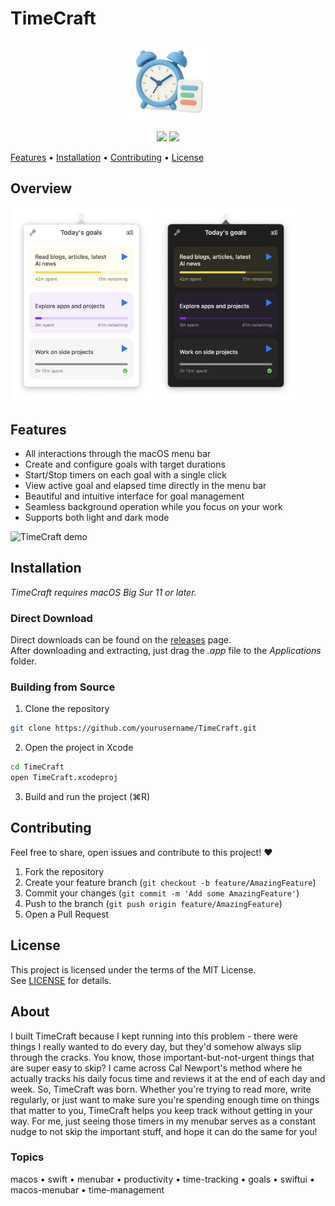 # TimeCraft

<p align="center">
<img src="https://raw.githubusercontent.com/bhrigu123/TimeCraft/main/TimeCraft/Assets.xcassets/AppIcon.appiconset/Icon-1024.png" width="128" height="128"/>
</p>

<p align="center"> 
<img src="https://img.shields.io/github/downloads/bhrigu123/TimeCraft/total"/> <img src="https://img.shields.io/github/v/release/bhrigu123/TimeCraft?display_name=tag"/>

</p>

<p align="center">

[Features](#features) • [Installation](#installation) • [Contributing](#contributing) • [License](#license)

</p>

## Overview

<p align="center>

Are you spending enough time every day on the things that are important to you?

TimeCraft is a lightweight MacOS app that lives on the menubar. You can configure different goals that you want to spend time on everyday, and track their time.

You start/stop the timers from the menubar before starting your activity. And at the end of the day, review if you met your goals. For me this serves as a constant reminder to take out some time for certain things that are important but are easy to overlook.

</p>

<div align="center">
    <img
    max-width="400"
    width="45%"
    src="docs/images/timecraft-light.png"
    alt="Timecraft in light mode"
  >
  <img
    max-width="400"
    width="45%"
    src="docs/images/timecraft-dark.png"
    alt="Timecraft in dark mode"
  >
</div>

## Features

- All interactions through the macOS menu bar
- Create and configure goals with target durations
- Start/Stop timers on each goal with a single click
- View active goal and elapsed time directly in the menu bar
- Beautiful and intuitive interface for goal management
- Seamless background operation while you focus on your work
- Supports both light and dark mode

![TimeCraft demo](docs/timecraft-demo.gif)

## Installation

_TimeCraft requires macOS Big Sur 11 or later._

### Direct Download

Direct downloads can be found on the [releases](https://github.com/bhrigu123/TimeCraft/releases) page.  
After downloading and extracting, just drag the _.app_ file to the _Applications_ folder.

### Building from Source

1. Clone the repository

```bash
git clone https://github.com/yourusername/TimeCraft.git
```

2. Open the project in Xcode

```bash
cd TimeCraft
open TimeCraft.xcodeproj
```

3. Build and run the project (⌘R)

## Contributing

Feel free to share, open issues and contribute to this project! ❤️

1. Fork the repository
2. Create your feature branch (`git checkout -b feature/AmazingFeature`)
3. Commit your changes (`git commit -m 'Add some AmazingFeature'`)
4. Push to the branch (`git push origin feature/AmazingFeature`)
5. Open a Pull Request

## License

This project is licensed under the terms of the MIT License.  
See [LICENSE](LICENSE) for details.

## About

I built TimeCraft because I kept running into this problem - there were things I really wanted to do every day, but they'd somehow always slip through the cracks. You know, those important-but-not-urgent things that are super easy to skip? I came across Cal Newport's method where he actually tracks his daily focus time and reviews it at the end of each day and week. So, TimeCraft was born. Whether you're trying to read more, write regularly, or just want to make sure you're spending enough time on things that matter to you, TimeCraft helps you keep track without getting in your way. For me, just seeing those timers in my menubar serves as a constant nudge to not skip the important stuff, and  hope it can do the same for you!

### Topics

macos • swift • menubar • productivity • time-tracking • goals • swiftui • macos-menubar • time-management
